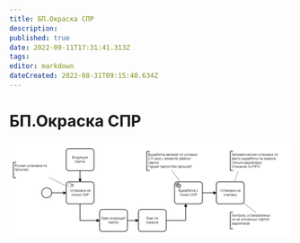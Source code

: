 ```yaml
---
title: БП.Окраска СПР
description: 
published: true
date: 2022-09-11T17:31:41.313Z
tags: 
editor: markdown
dateCreated: 2022-08-31T09:15:40.634Z
---
```


# БП.Окраска СПР

![](<../../../assets/image (29).png>)
